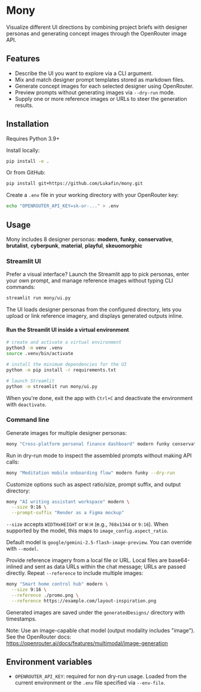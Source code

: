 # Mony

Visualize different UI directions by combining project briefs with designer
personas and generating concept images through the OpenRouter image API.

## Features

- Describe the UI you want to explore via a CLI argument.
- Mix and match designer prompt templates stored as markdown files.
- Generate concept images for each selected designer using OpenRouter.
- Preview prompts without generating images via `--dry-run` mode.
- Supply one or more reference images or URLs to steer the generation results.

## Installation

Requires Python 3.9+

Install locally:

```bash
pip install -e .
```

Or from GitHub:

```bash
pip install git+https://github.com/Lukafin/mony.git
```

Create a `.env` file in your working directory with your OpenRouter key:

```bash
echo "OPENROUTER_API_KEY=sk-or-..." > .env
```

## Usage

Mony includes 8 designer personas: **modern**, **funky**, **conservative**, **brutalist**, **cyberpunk**, **material**, **playful**, **skeuomorphic**

### Streamlit UI

Prefer a visual interface? Launch the Streamlit app to pick personas, enter your
own prompt, and manage reference images without typing CLI commands:

```bash
streamlit run mony/ui.py
```

The UI loads designer personas from the configured directory, lets you upload or
link reference imagery, and displays generated outputs inline.

#### Run the Streamlit UI inside a virtual environment

```bash
# create and activate a virtual environment
python3 -m venv .venv
source .venv/bin/activate

# install the minimum dependencies for the UI
python -m pip install -r requirements.txt

# launch Streamlit
python -m streamlit run mony/ui.py
```

When you're done, exit the app with `Ctrl+C` and deactivate the environment with `deactivate`.

### Command line

Generate images for multiple designer personas:

```bash
mony "Cross-platform personal finance dashboard" modern funky conservative
```

Run in dry-run mode to inspect the assembled prompts without making API calls:

```bash
mony "Meditation mobile onboarding flow" modern funky --dry-run
```

Customize options such as aspect ratio/size, prompt suffix, and output directory:

```bash
mony "AI writing assistant workspace" modern \
  --size 9:16 \
  --prompt-suffix "Render as a Figma mockup"
```

`--size` accepts `WIDTHxHEIGHT` or `W:H` (e.g., `768x1344` or `9:16`). When supported by the model, this maps to `image_config.aspect_ratio`.

Default model is `google/gemini-2.5-flash-image-preview`. You can override with `--model`.

Provide reference imagery from a local file or URL. Local files are base64-inlined and
sent as data URLs within the chat message; URLs are passed directly. Repeat `--reference`
to include multiple images:

```bash
mony "Smart home control hub" modern \
  --size 9:16 \
  --reference ./promo.png \
  --reference https://example.com/layout-inspiration.png
```

Generated images are saved under the `generatedDesigns/` directory with timestamps.

Note: Use an image-capable chat model (output modality includes "image"). See the OpenRouter docs: https://openrouter.ai/docs/features/multimodal/image-generation

## Environment variables

- `OPENROUTER_API_KEY`: required for non dry-run usage. Loaded from the current
  environment or the `.env` file specified via `--env-file`.
